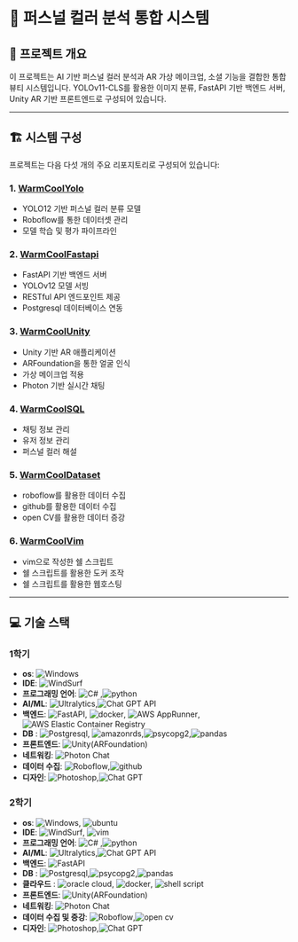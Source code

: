 # 🎨 퍼스널 컬러 분석 통합 시스템

## 📌 프로젝트 개요

이 프로젝트는 AI 기반 퍼스널 컬러 분석과 AR 가상 메이크업, 소셜 기능을 결합한 통합 뷰티 시스템입니다. YOLOv11-CLS를 활용한 이미지 분류, FastAPI 기반 백엔드 서버, Unity AR 기반 프론트엔드로 구성되어 있습니다.

---

## 🏗 시스템 구성

프로젝트는 다음 다섯 개의 주요 리포지토리로 구성되어 있습니다:

### 1. [WarmCoolYolo](https://github.com/An0jin/WarmCoolYolo)

- YOLO12 기반 퍼스널 컬러 분류 모델
- Roboflow를 통한 데이터셋 관리
- 모델 학습 및 평가 파이프라인

### 2. [WarmCoolFastapi](https://github.com/An0jin/WarmCoolFastapi)

- FastAPI 기반 백엔드 서버
- YOLOv12 모델 서빙
- RESTful API 엔드포인트 제공
- Postgresql 데이터베이스 연동

### 3. [WarmCoolUnity](https://github.com/An0jin/WarmCoolUnity)

- Unity 기반 AR 애플리케이션
- ARFoundation을 통한 얼굴 인식
- 가상 메이크업 적용
- Photon 기반 실시간 채팅

### 4. [WarmCoolSQL](https://github.com/An0jin/WarmCoolSQL)

- 채팅 정보 관리
- 유저 정보 관리
- 퍼스널 컬러 해설

### 5. [WarmCoolDataset](https://github.com/An0jin/WarmCoolDataset)

- roboflow를 활용한 데이터 수집
- github를 활용한 데이터 수집
- open CV를 활용한 데이터 증강

### 6. [WarmCoolVim](https://github.com/An0jin/WarmCoolVim)

- vim으로 작성한 쉘 스크립트
- 쉘 스크립트를 활용한 도커 조작
- 쉘 스크립트를 활용한 웹호스팅

---


## 💻 기술 스택

### 1학기
- **os**: ![Windows](https://img.shields.io/badge/-Windows-blue?style=flat&logo=windows&logoColor=white)
- **IDE**: ![WindSurf](https://img.shields.io/badge/-WindSurf-ffffff?style=flat&logo=windsurf&logoColor=black)
- **프로그래밍 언어**: ![C#](https://img.shields.io/badge/C%23-512bd4?style=flat&logo=c&logoColor=white)
,![python](https://img.shields.io/badge/python-3776ab?style=flat&logo=python&logoColor=white)
- **AI/ML**: ![Ultralytics](https://img.shields.io/badge/Ultralytics-111F68?style=flat&logo=Ultralytics&logoColor=white),![Chat GPT API](https://img.shields.io/badge/Chat%20Gpt%20API-1DA484?style=flat&logo=openai&logoColor=white)
- **백엔드**: ![FastAPI](https://img.shields.io/badge/-FastAPI-009688?style=flat&logo=fastapi&logoColor=white), ![docker](https://img.shields.io/badge/-docker-2496ED?style=flat&logo=docker&logoColor=white), ![AWS AppRunner](https://img.shields.io/badge/-AWS%20AppRunner-232F3E?style=flat&logo=amazonwebservices&logoColor=white), ![AWS Elastic Container Registry](https://img.shields.io/badge/-AWS%20Elastic%20Container%20Registry-232F3E?style=flat&logo=amazonwebservices&logoColor=white)
- **DB** : ![Postgresql](https://img.shields.io/badge/-postgresql-4169E1?style=flat&logo=postgresql&logoColor=white), ![amazonrds](https://img.shields.io/badge/-amazonrds-527FFF?style=flat&logo=amazonrds&logoColor=white),![psycopg2](https://img.shields.io/badge/-psycopg2-4169E1?style=flat&logo=postgresql&logoColor=white),![pandas](https://img.shields.io/badge/pandas-150458?style=flat&logo=pandas&logoColor=white)
- **프론트엔드**: ![Unity(ARFoundation)](https://img.shields.io/badge/-Unity(ARFoundation)-000000?style=flat&logo=unity&logoColor=white)
- **네트워킹**: ![Photon Chat](https://img.shields.io/badge/-Photon%20Chat-004480?style=flat&logo=photon&logoColor=white)
- **데이터 수집**: ![Roboflow](https://img.shields.io/badge/-roboflow-6706CE?style=flat&logo=roboflow&logoColor=white),![github](https://img.shields.io/badge/-github-000000?style=flat&logo=github&logoColor=white)
- **디자인**: ![Photoshop](https://img.shields.io/badge/-Photoshop-31A8FF?style=flat&logo=adobe-photoshop&logoColor=white),![Chat GPT](https://img.shields.io/badge/Chat%20Gpt-1DA484?style=flat&logo=openai&logoColor=white)

### 2학기
- **os**: ![Windows](https://img.shields.io/badge/-Windows-blue?style=flat&logo=windows&logoColor=white), ![ubuntu](https://img.shields.io/badge/-ubuntu-E55844?style=flat&logo=ubuntu&logoColor=white) 
- **IDE**: ![WindSurf](https://img.shields.io/badge/-WindSurf-ffffff?style=flat&logo=windsurf&logoColor=black), ![vim](https://img.shields.io/badge/-vim-019733?style=flat&logo=vim&logoColor=white)
- **프로그래밍 언어**: ![C#](https://img.shields.io/badge/C%23-512bd4?style=flat&logo=c&logoColor=white)
,![python](https://img.shields.io/badge/python-3776ab?style=flat&logo=python&logoColor=white)
- **AI/ML**: ![Ultralytics](https://img.shields.io/badge/Ultralytics-111F68?style=flat&logo=Ultralytics&logoColor=white),![Chat GPT API](https://img.shields.io/badge/Chat%20Gpt%20API-1DA484?style=flat&logo=openai&logoColor=white)
- **백엔드**: ![FastAPI](https://img.shields.io/badge/-FastAPI-009688?style=flat&logo=fastapi&logoColor=white)
- **DB** : ![Postgresql](https://img.shields.io/badge/-postgresql-4169E1?style=flat&logo=postgresql&logoColor=white),![psycopg2](https://img.shields.io/badge/-psycopg2-4169E1?style=flat&logo=postgresql&logoColor=white),![pandas](https://img.shields.io/badge/pandas-150458?style=flat&logo=pandas&logoColor=white)
- **클라우드** : ![oracle cloud](https://img.shields.io/badge/-oracle%20cloud-E55844?style=flat&logo=oracle&logoColor=white), ![docker](https://img.shields.io/badge/-docker-2496ED?style=flat&logo=docker&logoColor=white), ![shell script](https://img.shields.io/badge/-shell%20script-E55844?style=flat&logo=gnubash&logoColor=white) 
- **프론트엔드**: ![Unity(ARFoundation)](https://img.shields.io/badge/-Unity(ARFoundation)-000000?style=flat&logo=unity&logoColor=white)
- **네트워킹**: ![Photon Chat](https://img.shields.io/badge/-Photon%20Chat-004480?style=flat&logo=photon&logoColor=white)
- **데이터 수집 및 증강**: ![Roboflow](https://img.shields.io/badge/-roboflow-6706CE?style=flat&logo=roboflow&logoColor=white),![open cv](https://img.shields.io/badge/-open%20cv-5C3EE8?style=flat&logo=opencv&logoColor=white)
- **디자인**: ![Photoshop](https://img.shields.io/badge/-Photoshop-31A8FF?style=flat&logo=adobe-photoshop&logoColor=white),![Chat GPT](https://img.shields.io/badge/Chat%20Gpt-1DA484?style=flat&logo=openai&logoColor=white)
